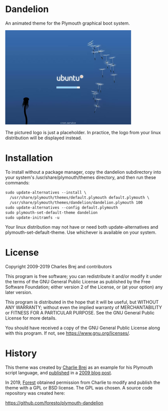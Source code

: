 # Dandelion

An animated theme for the Plymouth graphical boot system.

[![Dandelion screenshot](screenshot.png)](http://brej.org/blog/wp-content/uploads/2009/12/dandelion.ogg)

The pictured logo is just a placeholder. In practice, the logo from
your linux distribution will be displayed instead.

# Installation

To install without a package manager, copy the dandelion subdirectory
into your system's /usr/share/plymouth/themes directory, and then run
these commands:

    sudo update-alternatives --install \
      /usr/share/plymouth/themes/default.plymouth default.plymouth \
      /usr/share/plymouth/themes/dandelion/dandelion.plymouth 100
    sudo update-alternatives --config default.plymouth
    sudo plymouth-set-default-theme dandelion
    sudo update-initramfs -u

Your linux distribution may not have or need both update-alternatives and
plymouth-set-default-theme.  Use whichever is available on your system.

# License

Copyright 2009-2019 Charles Brej and contributors

This program is free software; you can redistribute it and/or
modify it under the terms of the GNU General Public License
as published by the Free Software Foundation; either version 2
of the License, or (at your option) any later version.

This program is distributed in the hope that it will be useful,
but WITHOUT ANY WARRANTY; without even the implied warranty of
MERCHANTABILITY or FITNESS FOR A PARTICULAR PURPOSE.  See the
GNU General Public License for more details.

You should have received a copy of the GNU General Public License
along with this program.  If not, see <https://www.gnu.org/licenses/>.


# History

This theme was created by [Charlie Brej](mailto:plymouth@brej.org) as
an example for his Plymouth script language, and
[published](http://brej.org/blog/wp-content/uploads/2009/12/dandelion.tar.gz)
in a [2009 blog post](http://brej.org/blog/?p=238).

In 2019, [Forest](https://github.com/foresto) obtained permission from Charlie
to modify and publish the theme with a GPL or BSD license.  The GPL was chosen.
A source code repository was created here:

https://github.com/foresto/plymouth-dandelion
